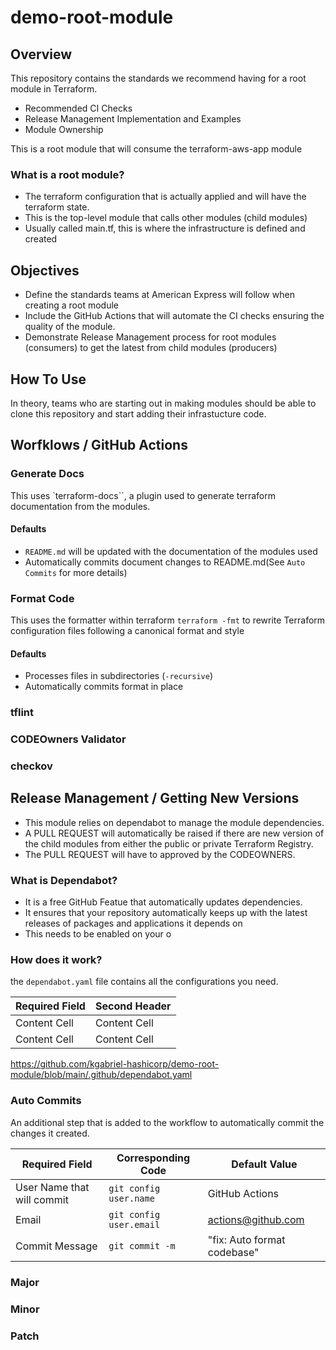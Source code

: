 # demo-root-module

## Overview
This repository contains the standards we recommend having for a root module in Terraform.

* Recommended CI Checks
* Release Management Implementation and Examples
* Module Ownership

This is a root module that will consume the terraform-aws-app module

### What is a root module?
* The terraform configuration that is actually applied and will have the terraform state.
* This is the top-level module that calls other modules (child modules)
* Usually called main.tf, this is where the infrastructure is defined and created


## Objectives
* Define the standards teams at American Express will follow when creating a root module
* Include the GitHub Actions that will automate the CI checks ensuring the quality of the module.
* Demonstrate Release Management process for root modules (consumers) to get the latest from child modules (producers)

## How To Use

In theory, teams who are starting out in making modules should be able to clone this repository
and start adding their infrastucture code.

## Worfklows / GitHub Actions
### Generate Docs

This uses `terraform-docs``, a plugin used to generate terraform documentation from the modules.

#### Defaults

* `README.md` will be updated with the documentation of the modules used
* Automatically commits document changes to README.md(See `Auto Commits` for more details)


### Format Code

This uses the formatter within terraform `terraform -fmt` to rewrite Terraform configuration files following a canonical format and style

#### Defaults
* Processes files in subdirectories (`-recursive`)
* Automatically commits format in place
### tflint
### CODEOwners Validator
### checkov

## Release Management / Getting New Versions

* This module relies on dependabot to manage the module dependencies.
* A PULL REQUEST will automatically be raised if there are new version of the child modules from either the public or private Terraform Registry.
* The PULL REQUEST will have to approved by the CODEOWNERS.

### What is Dependabot?

* It is a free GitHub Featue that automatically updates dependencies.
* It ensures that your repository automatically keeps up with the latest releases of packages and applications it depends on
* This needs to be enabled on your o

### How does it work?

the `dependabot.yaml` file contains all the configurations you need. 

Required Field  | Second Header
------------- | -------------
Content Cell  | Content Cell
Content Cell  | Content Cell

https://github.com/kgabriel-hashicorp/demo-root-module/blob/main/.github/dependabot.yaml


### Auto Commits

An additional step that is added to the workflow to automatically commit the changes it created.

Required Field  | Corresponding Code | Default Value 
------------- | -------------   | -----------
User Name that will commit  | `git config user.name`| GitHub Actions
Email  | `git config user.email` | actions@github.com
Commit Message  | `git commit -m` | "fix: Auto format codebase"


### Major
### Minor
### Patch
